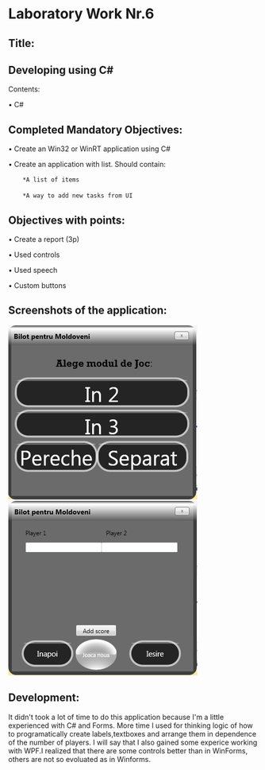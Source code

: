 Laboratory Work Nr.6
====================
Title:
------
Developing using C#
------------
Contents:

•	C#

Completed Mandatory Objectives:
--------------------
•	Create an Win32 or WinRT application using C#

•	Create an application with list. Should contain:

		*A list of items

		*A way to add new tasks from UI

Objectives with points:
-----------------------
•	Create a report (3p)

•	Used controls 

•	Used speech

•	Custom buttons

Screenshots of the application:
--------------------------


![main](https://raw.githubusercontent.com/TUM-FAF/FAF-121-Gaitur-Iurie/master/WP/Lab%236/Screenshot_3.png)
![main](https://raw.githubusercontent.com/TUM-FAF/FAF-121-Gaitur-Iurie/master/WP/Lab%236/Screenshot_4.png)




Development:
-----------

It didn't took a lot of time to do this application because I'm a little experienced with C# and Forms.
More time I used for thinking logic of how to programatically create labels,textboxes and arrange them in dependence of the number of players.
I will say that I also gained some experice working with WPF.I realized that there are some controls better than in WinForms, others are not so evoluated as in Winforms.
